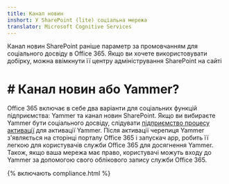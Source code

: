 ```yaml
---
title: Канал новин
inshort: У SharePoint (lite) соціальна мережа
translator: Microsoft Cognitive Services
---
```



Канал новин SharePoint раніше параметр за промовчанням для соціального досвіду в Office 365. Якщо ви хочете використовувати добірку, можна ввімкнути її центру адміністрування SharePoint на сайті

# # Канал новин або Yammer?
Office 365 включає в себе два варіанти для соціальних функцій підприємства: Yammer та канал новин SharePoint. Якщо ви вибираєте Yammer бути соціального досвіду, слідувати [підприємство процесу активації](https://support.office.com/en-us/article/Enterprise-Activation-process-4f924c74-87d2-49d0-a4f6-cba3ce2b0e7c) для активації Yammer. Після активації черепиця Yammer з'являється на сторінці порталу Office 365 і запускач app, робить її легкою для користувачів служби Office 365 для досягнення Yammer. Також, якщо ваша мережа має право, користувачі можуть входу до Yammer за допомогою свого облікового запису служби Office 365.

{% включають compliance.html %}

